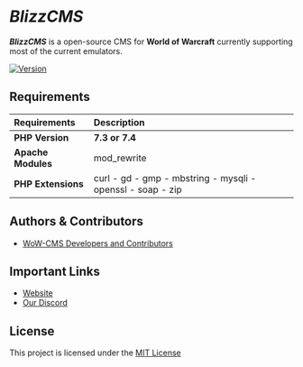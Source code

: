 # _BlizzCMS_
**_BlizzCMS_** is a open-source CMS for **World of Warcraft** currently supporting most of the current emulators.

[![Version](https://img.shields.io/badge/Version-1.1.0-green.svg?style=for-the-badge)](https://github.com/WoW-CMS/BlizzCMS/releases)

## Requirements

| Requirements | Description |
| :----------- | :---------- |
| **PHP Version** | **7.3 or 7.4** |
| **Apache Modules** | mod_rewrite |
| **PHP Extensions** | curl - gd - gmp - mbstring - mysqli - openssl - soap - zip |

## Authors & Contributors

* [WoW-CMS Developers and Contributors](https://github.com/WoW-CMS/BlizzCMS/graphs/contributors)

## Important Links

* [Website](https://wow-cms.com)
* [Our Discord](https://discord.gg/vZG9vpS)

## License

This project is licensed under the [MIT License](LICENSE)
